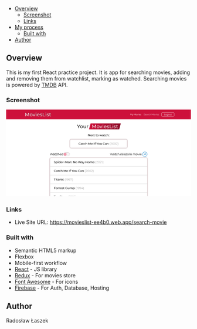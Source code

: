 - [Overview](#overview)
  - [Screenshot](#screenshot)
  - [Links](#links)
- [My process](#my-process)
  - [Built with](#built-with)
- [Author](#author)

## Overview

This is my first React practice project. It is app for searching movies, adding and removing them from watchlist, marking as watched. Searching movies is powered by [TMDB](/https://www.themoviedb.org/) API.

### Screenshot

![Desktop preview](./src/images/preview.png)

### Links

- Live Site URL: https://movieslist-ee4b0.web.app/search-movie

### Built with

- Semantic HTML5 markup
- Flexbox
- Mobile-first workflow
- [React](https://reactjs.org/) - JS library
- [Redux](https://redux.js.org/) - For movies store
- [Font Awesome](https://fontawesome.com/) - For icons
- [Firebase](https://firebase.google.com/) - For Auth, Database, Hosting

## Author

Radosław Łaszek
